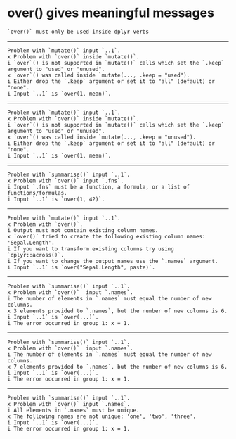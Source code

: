 # over() gives meaningful messages

    `over()` must only be used inside dplyr verbs

---

    Problem with `mutate()` input `..1`.
    x Problem with `over()` inside `mutate()`.
    i `over`() is not supported in `mutate()` calls which set the `.keep` argument to "used" or "unused".
    x `over`() was called inside `mutate(..., .keep = "used").
    i Either drop the `.keep` argument or set it to "all" (default) or "none".
    i Input `..1` is `over(1, mean)`.

---

    Problem with `mutate()` input `..1`.
    x Problem with `over()` inside `mutate()`.
    i `over`() is not supported in `mutate()` calls which set the `.keep` argument to "used" or "unused".
    x `over`() was called inside `mutate(..., .keep = "unused").
    i Either drop the `.keep` argument or set it to "all" (default) or "none".
    i Input `..1` is `over(1, mean)`.

---

    Problem with `summarise()` input `..1`.
    x Problem with `over()` input `.fns`.
    i Input `.fns` must be a function, a formula, or a list of functions/formulas.
    i Input `..1` is `over(1, 42)`.

---

    Problem with `mutate()` input `..1`.
    x Problem with `over()`.
    i Output must not contain existing column names.
    x `over()` tried to create the following existing column names: 'Sepal.Length'.
    i If you want to transform existing columns try using `dplyr::across()`.
    i If you want to change the output names use the `.names` argument.
    i Input `..1` is `over("Sepal.Length", paste)`.

---

    Problem with `summarise()` input `..1`.
    x Problem with `over()`  input `.names`.
    i The number of elements in `.names` must equal the number of new columns.
    x 3 elements provided to `.names`, but the number of new columns is 6.
    i Input `..1` is `over(...)`.
    i The error occurred in group 1: x = 1.

---

    Problem with `summarise()` input `..1`.
    x Problem with `over()`  input `.names`.
    i The number of elements in `.names` must equal the number of new columns.
    x 7 elements provided to `.names`, but the number of new columns is 6.
    i Input `..1` is `over(...)`.
    i The error occurred in group 1: x = 1.

---

    Problem with `summarise()` input `..1`.
    x Problem with `over()` input `.names`.
    i All elements in `.names` must be unique.
    x The following names are not unique: 'one', 'two', 'three'.
    i Input `..1` is `over(...)`.
    i The error occurred in group 1: x = 1.

